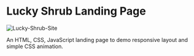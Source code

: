 # Lucky Shrub Landing Page
![Lucky-Shrub-Site](/Users/tariq/Documents/Coursera/Meta-Front-End-Dev/3-HTML-and-CSS-In-Depth/Graded-Assessment/Lucky-Shrub/images/Lucky-Shrub-Site.png)

An HTML, CSS, JavaScript landing page to demo responsive layout and simple CSS animation.
